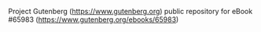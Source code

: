 Project Gutenberg (https://www.gutenberg.org) public repository for
eBook #65983 (https://www.gutenberg.org/ebooks/65983)
